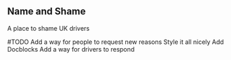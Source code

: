 ## Name and Shame

A place to shame UK drivers

#TODO
Add a way for people to request new reasons
Style it all nicely
Add Docblocks
Add a way for drivers to respond